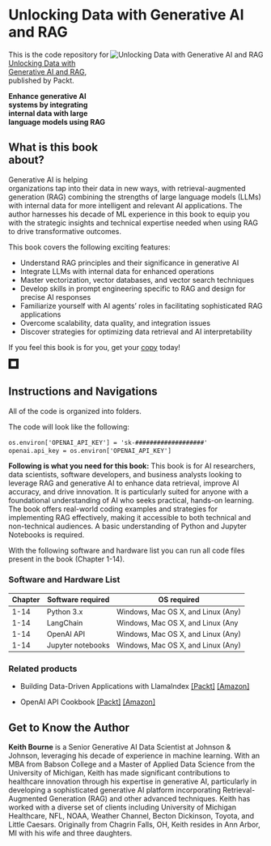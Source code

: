 # Unlocking Data with Generative AI and RAG

<a href="https://www.packtpub.com/en-in/product/unlocking-data-with-generative-ai-and-rag-9781835887905"><img src="https://content.packt.com/_/image/xxlarge/B22475/cover_image_large.jpg" alt="Unlocking Data with Generative AI and RAG" height="256px" align="right"></a>

This is the code repository for [Unlocking Data with Generative AI and RAG](https://www.packtpub.com/en-in/product/unlocking-data-with-generative-ai-and-rag-9781835887905), published by Packt.

**Enhance generative AI systems by integrating internal data with large language models using RAG**

## What is this book about?
Generative AI is helping organizations tap into their data in new ways, with retrieval-augmented generation (RAG) combining the strengths of large language models (LLMs) with internal data for more intelligent and relevant AI applications. The author harnesses his decade of ML experience in this book to equip you with the strategic insights and technical expertise needed when using RAG to drive transformative outcomes.

This book covers the following exciting features: 
* Understand RAG principles and their significance in generative AI
* Integrate LLMs with internal data for enhanced operations
* Master vectorization, vector databases, and vector search techniques
* Develop skills in prompt engineering specific to RAG and design for precise AI responses
* Familiarize yourself with AI agents’ roles in facilitating sophisticated RAG applications
* Overcome scalability, data quality, and integration issues
* Discover strategies for optimizing data retrieval and AI interpretability

If you feel this book is for you, get your [copy](https://www.amazon.com/dp/1835887910) today!

<a href="https://www.packtpub.com/?utm_source=github&utm_medium=banner&utm_campaign=GitHubBanner"><img src="https://raw.githubusercontent.com/PacktPublishing/GitHub/master/GitHub.png" alt="https://www.packtpub.com/" border="5" /></a>

## Instructions and Navigations
All of the code is organized into folders.

The code will look like the following:
```
os.environ['OPENAI_API_KEY'] = 'sk-###################'
openai.api_key = os.environ['OPENAI_API_KEY']
```

**Following is what you need for this book:**
This book is for AI researchers, data scientists, software developers, and business analysts looking to leverage RAG and generative AI to enhance data retrieval, improve AI accuracy, and drive innovation. It is particularly suited for anyone with a foundational understanding of AI who seeks practical, hands-on learning. The book offers real-world coding examples and strategies for implementing RAG effectively, making it accessible to both technical and non-technical audiences. A basic understanding of Python and Jupyter Notebooks is required.

With the following software and hardware list you can run all code files present in the book (Chapter 1-14).

### Software and Hardware List

| Chapter  | Software required                                                                    | OS required                        |
| -------- | -------------------------------------------------------------------------------------| -----------------------------------|
| 1-14 		   |   					Python 3.x		                                            			  | Windows, Mac OS X, and Linux (Any) |
|     1-14     |   					LangChain																  |                       Windows, Mac OS X, and Linux (Any             |
|  		   1-14|   					OpenAI API		                                            			  | Windows, Mac OS X, and Linux (Any) |
|  		   1-14|   					Jupyter notebooks                                            			  | Windows, Mac OS X, and Linux (Any) |

### Related products <Other books you may enjoy>
* Building Data-Driven Applications with LlamaIndex [[Packt]](https://www.packtpub.com/en-in/product/building-data-driven-applications-with-llamaindex-9781835089507) [[Amazon]](https://www.amazon.com/Building-Data-Driven-Applications-LlamaIndex-retrieval-augmented/dp/183508950X)

* OpenAI API Cookbook [[Packt]](https://www.packtpub.com/en-in/product/openai-api-cookbook-9781805121350) [[Amazon]](https://www.packtpub.com/en-in/product/openai-api-cookbook-9781805121350)

## Get to Know the Author
**Keith Bourne** is a Senior Generative AI Data Scientist at Johnson & Johnson, leveraging his decade of experience in machine learning. With an MBA from Babson College and a Master of Applied Data Science from the University of Michigan, Keith has made significant contributions to healthcare innovation through his expertise in generative AI, particularly in developing a sophisticated generative AI platform incorporating Retrieval-Augmented Generation (RAG) and other advanced techniques. Keith has worked with a diverse set of clients including University of Michigan Healthcare, NFL, NOAA, Weather Channel, Becton Dickinson, Toyota, and Little Caesars.
Originally from Chagrin Falls, OH, Keith resides in Ann Arbor, MI with his wife and three daughters.

